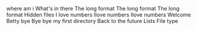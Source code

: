 where am i
What's in there
The long format
The long format
The long format
Hidden files
I love numbers
Ilove numbers
Ilove numbers
Welcome
Betty
bye
Bye bye my first directory
Back to the future
Lists
File type
